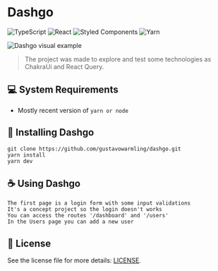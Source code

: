 # Dashgo

![TypeScript](https://img.shields.io/badge/typescript-%23007ACC.svg?style=for-the-badge&logo=typescript&logoColor=white)
![React](https://img.shields.io/badge/react-%2320232a.svg?style=for-the-badge&logo=react&logoColor=%2361DAFB)
![Styled Components](https://img.shields.io/badge/styled--components-DB7093?style=for-the-badge&logo=styled-components&logoColor=white)
![Yarn](https://img.shields.io/badge/yarn-%232C8EBB.svg?style=for-the-badge&logo=yarn&logoColor=white)

<img src="hhttps://i.imgur.com/WZedeI4.png" alt="Dashgo visual example">

> The project was made to explore and test some technologies as ChakraUi and React Query.

## 💻 System Requirements

* Mostly recent version of `yarn or node`

## 🚀 Installing Dashgo

```
git clone https://github.com/gustavowarmling/dashgo.git
yarn install
yarn dev
```

## ☕ Using Dashgo

```
The first page is a login form with some input validations
It's a concept project so the login doesn't works
You can access the routes '/dashboard' and '/users'
In the Users page you can add a new user
```

## 📝 License

See the license file for more details: [LICENSE](LICENSE).
